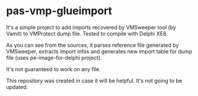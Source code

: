 # pas-vmp-glueimport

It's a simple project to add imports recovered by VMSweeper tool (by Vamit) to VMProtect dump file.
Tested to compile with Delphi XE8.

As you can see from the sources, it parses reference file generated by VMSweeper, extracts import infos and generates new import table for dump file (uses pe-image-for-delphi project).

It's not guaranteed to work on any file.

This repository was created in case it will be helpful.
It's not going to be updated.
